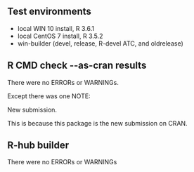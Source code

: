 ## Test environments
* local WIN 10 install, R 3.6.1
* local CentOS 7 install, R 3.5.2
* win-builder (devel, release, R-devel ATC, and oldrelease)

## R CMD check --as-cran results
There were no ERRORs or WARNINGs. 

Except there was one NOTE:

New submission.

This is because this package is the new submission on CRAN.

## R-hub builder
There were no ERRORs or WARNINGs
